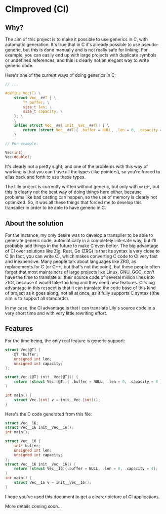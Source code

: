 # CImproved (CI)

## Why?

The aim of this project is to make it possible to use generics in C, with automatic generation. It's true that in C it's already possible to use pseudo-generic, but this is done manually and is not really safe for linking. For example, you can easily end up with large projects with duplicate symbols or undefined references, and this is clearly not an elegant way to write generic code.

Here's one of the current ways of doing generics in C:

```c
// ...

#define Vec(T) \
    struct Vec__##T { \
        T* buffer; \
        size_t len; \
        size_t capacity; \
    }; \
    \
    inline struct Vec__##T init__Vec__##T() { \
        return (struct Vec__##T){ .buffer = NULL, .len = 0, .capacity = 4 }; \
    }

// For example:

Vec(int);
Vec(double);
```

It's clearly not a pretty sight, and one of the problems with this way of working is that you can't use all the types (like pointers), so you're forced to alias back and forth to use these types.

The Lily project is currently written without generic, but only with `void*`, but this is clearly not the best way of doing things here either, because problems like bad casting can happen, so the use of memory is clearly not optimized. So, it was all these things that forced me to develop this transpiler in order to be able to have generic in C. 

## About the solution

For the instance, my only desire was to develop a transpiler to be able to generate generic code, automatically in a completely link-safe way, but I'll probably add things in the future to make C even better. The big advantage of CI over solutions like Zig, Rust, Go (ZRG) is that its syntax is very close to C (in fact, you can write C), which makes converting C code to CI very fast and inexpensive. Many people talk about languages like ZRG, as replacements for C (or C++, but that's not the point), but these people often forget that most maintainers of large projects like Linux, GNU, GCC, don't have the time to translate all their source code of several million lines into ZRG, because it would take too long and they need new features. CI's big advantage in this respect is that it can translate the code base of this kind of project as it goes along, not all at once, as it fully supports C syntax ((the aim is to support all standards).

In my case, the CI advantage is that I can translate Lily's source code in a very short time and with very little rewriting effort.

## Features

For the time being, the only real feature is generic support:

```c
struct Vec[@T] {
    @T *buffer;
    unsigned int len;
    unsigned int capacity;
};

struct Vec.[@T] init__Vec[@T]() {
    return (struct Vec.[@T]){ .buffer = NULL, .len = 0, .capacity = 4 };
}

int main() {
    struct Vec.[int] v = init__Vec.[int]();
}
```

Here's the C code generated from this file:

```c
struct Vec__16;
struct Vec__16 init__Vec__16();
int main();

struct Vec__16 {
	int* buffer;
	unsigned int len;
	unsigned int capacity;
};
struct Vec__16 init__Vec__16() {
	return (struct Vec__16){.buffer = NULL, .len = 0, .capacity = 4};
}
int main() {
	struct Vec__16 v = init__Vec__16();
}
```

I hope you've used this document to get a clearer picture of CI applications.

More details coming soon...
